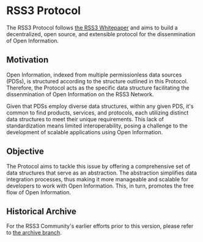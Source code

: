 # RSS3 Protocol

The RSS3 Protocol follows [the RSS3 Whitepaper](https://github.com/RSS3-Network/Whitepaper) and aims to build a decentralized, open source, and extensible protocol for the dissenmination of Open Information.

## Motivation

Open Information, indexed from multiple permissionless data sources (PDSs), is structured according to the structure outlined in this Protocol. 
Therefore, the Protocol acts as the specific data structure facilitating the dissenmination of Open Information on the RSS3 Network.

Given that PDSs employ diverse data structures, within any given PDS, it's common to find products, services, and protocols, each utilizing distinct data structures to meet their unique requirements.
This lack of standardization means limited interoperability, posing a challenge to the development of scalable applications using Open Information.

## Objective

The Protocol aims to tackle this issue by offering a comprehensive set of data structures that serve as an abstraction.
The abstraction simplifies data integration processes, thus making it more manageable and scalable for developers to work with Open Information.
This, in turn, promotes the free flow of Open Information.

## Historical Archive

For the RSS3 Community's earlier efforts prior to this version, please refer to [the archive branch](https://github.com/RSS3-Network/Protocol/tree/archive).
